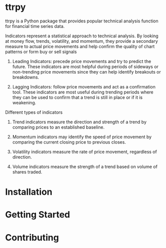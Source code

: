 # ttrpy

ttrpy is a Python package that provides popular technical analysis function for
financial time series data.

Indicators represent a statistical approach to technical analysis. By looking at
money flow, trends, volatility, and momentum, they provide a secondary measure
to actual price movements and help confirm the quality of chart patterns or form
buy or sell signals

1. Leading Indicators: precede price movements and try to predict the future. These indicators are most helpful during periods of sideways or non-trending price movements since they can help identify breakouts or breakdowns.

2. Lagging Indicators: follow price movements and act as a confirmation tool. These indicators are most useful during trending periods where they can be used to confirm that a trend is still in place or if it is weakening.

Different types of indicators

1. Trend indicators measure the direction and strength of a trend by comparing prices to an established baseline.

2. Momentum indicators may identify the speed of price movement by comparing the current closing price to previous closes.

3. Volatility indicators measure the rate of price movement, regardless of direction.

4. Volume indicators measure the strength of a trend based on volume of shares traded.

# Installation

# Getting Started

# Contributing
